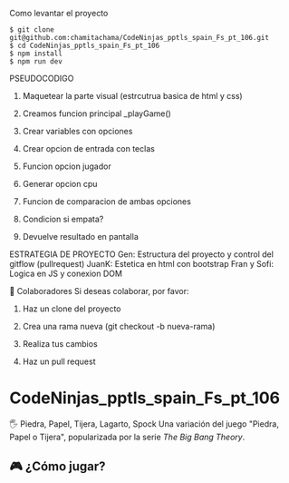 
Como levantar el proyecto
```
$ git clone git@github.com:chamitachama/CodeNinjas_pptls_spain_Fs_pt_106.git
$ cd CodeNinjas_pptls_spain_Fs_pt_106
$ npm install
$ npm run dev
```



PSEUDOCODIGO

1. Maquetear la parte visual (estrcutrua basica de html y css)
2. Creamos funcion principal _playGame()
3. Crear variables con opciones
4. Crear opcion de entrada con teclas
5. Funcion opcion jugador
6. Generar opcion cpu 
7. Funcion de comparacion de ambas opciones 
8. Condicion si empata? 

1. Devuelve resultado en pantalla


ESTRATEGIA DE PROYECTO
Gen: Estructura del proyecto y control del gitflow (pullrequest)
JuanK: Estetica en html con bootstrap
Fran y Sofi: Logica en JS y conexion DOM


👥 Colaboradores
Si deseas colaborar, por favor:

1. Haz un clone del proyecto

2. Crea una rama nueva (git checkout -b nueva-rama)

3. Realiza tus cambios

4. Haz un pull request



# CodeNinjas_pptls_spain_Fs_pt_106


 🖐 Piedra, Papel, Tijera, Lagarto, Spock  Una  variación del  juego "Piedra, Papel o Tijera", popularizada por la serie *The Big Bang Theory*. 

  ## 🎮 ¿Cómo jugar?
